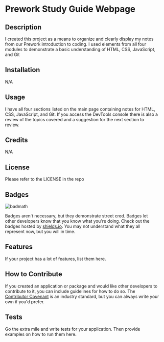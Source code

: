 # Prework Study Guide Webpage

## Description

I created this project as a means to organize and clearly display my notes from our Prework introduction to coding.
I used elements from all four modules to demonstrate a basic understanding of HTML, CSS, JavaScript, and Git


## Installation

N/A 

## Usage

I have all four sections listed on the main page containing notes for HTML, CSS, JavaScript, and Git.
If you access the DevTools console there is also a review of the topics covered and a suggestion for the next section to review.

## Credits

N/A

## License

Please refer to the LICENSE in the repo

## Badges

![badmath](https://img.shields.io/github/languages/top/nielsenjared/badmath)

Badges aren't necessary, but they demonstrate street cred. Badges let other developers know that you know what you're doing. Check out the badges hosted by [shields.io](https://shields.io/). You may not understand what they all represent now, but you will in time.

## Features

If your project has a lot of features, list them here.

## How to Contribute

If you created an application or package and would like other developers to contribute to it, you can include guidelines for how to do so. The [Contributor Covenant](https://www.contributor-covenant.org/) is an industry standard, but you can always write your own if you'd prefer.

## Tests

Go the extra mile and write tests for your application. Then provide examples on how to run them here.
